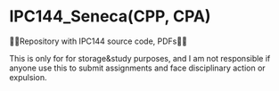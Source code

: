# IPC144_Seneca(CPP, CPA)
🚀🚀Repository with IPC144 source code, PDFs🚀🚀 

This is only for for storage&study purposes, and I am not responsible if anyone use this to submit assignments and face disciplinary action or expulsion.
